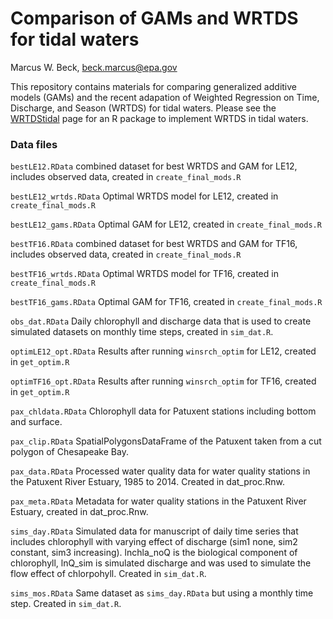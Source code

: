 # Comparison of GAMs and WRTDS for tidal waters
Marcus W. Beck, beck.marcus@epa.gov  

This repository contains materials for comparing generalized additive models (GAMs) and the recent adapation of Weighted Regression on Time, Discharge, and Season (WRTDS) for tidal waters.  Please see the [WRTDStidal](https://github.com/fawda123/wtreg_for_estuaries) page for an R package to implement WRTDS in tidal waters.

### Data files

`bestLE12.RData` combined dataset for best WRTDS and GAM for LE12, includes observed data, created in `create_final_mods.R`

`bestLE12_wrtds.RData` Optimal WRTDS model for LE12, created in `create_final_mods.R`
 
`bestLE12_gams.RData` Optimal GAM for LE12, created in `create_final_mods.R`
 
`bestTF16.RData` combined dataset for best WRTDS and GAM for TF16, includes observed data, created in `create_final_mods.R`
 
`bestTF16_wrtds.RData` Optimal WRTDS model for TF16, created in `create_final_mods.R`

`bestTF16_gams.RData` Optimal GAM for TF16, created in `create_final_mods.R`

`obs_dat.RData` Daily chlorophyll and discharge data that is used to create simulated datasets on monthly time steps, created in `sim_dat.R`.

`optimLE12_opt.RData` Results after running `winsrch_optim` for LE12, created in `get_optim.R`

`optimTF16_opt.RData` Results after running `winsrch_optim` for TF16, created in `get_optim.R`

`pax_chldata.RData` Chlorophyll data for Patuxent stations including bottom and surface.

`pax_clip.RData` SpatialPolygonsDataFrame of the Patuxent taken from a cut polygon of Chesapeake Bay.

`pax_data.RData` Processed water quality data for water quality stations in the Patuxent River Estuary, 1985 to 2014.  Created in dat_proc.Rnw.

`pax_meta.RData` Metadata for water quality stations in the Patuxent River Estuary, created in dat_proc.Rnw.

`sims_day.RData` Simulated data for manuscript of daily time series that includes chlorophyll with varying effect of discharge (sim1 none, sim2 constant, sim3 increasing).  lnchla_noQ is the biological component of chlorophyll, lnQ_sim is simulated discharge and was used to simulate the flow effect of chlorpohyll.  Created in `sim_dat.R`.

`sims_mos.RData` Same dataset as `sims_day.RData` but using a monthly time step.  Created in `sim_dat.R`.
